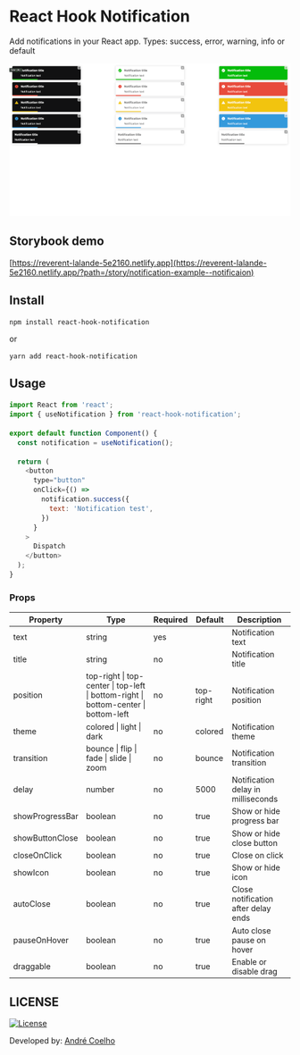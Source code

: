 # React Hook Notification

Add notifications in your React app. Types: success, error, warning, info or default

![Demo](demo.png)

## Storybook demo

[https://reverent-lalande-5e2160.netlify.app](https://reverent-lalande-5e2160.netlify.app/?path=/story/notification-example--notificaion)

## Install

```shell
npm install react-hook-notification
```

or

```shell
yarn add react-hook-notification
```

## Usage

```js
import React from 'react';
import { useNotification } from 'react-hook-notification';

export default function Component() {
  const notification = useNotification();

  return (
    <button
      type="button"
      onClick={() =>
        notification.success({
          text: 'Notification test',
        })
      }
    >
      Dispatch
    </button>
  );
}
```

### Props

| Property        | Type                                                                                | Required | Default   | Description                         |
| --------------- | ----------------------------------------------------------------------------------- | -------- | --------- | ----------------------------------- |
| text            | string                                                                              | yes      |           | Notification text                   |
| title           | string                                                                              | no       |           | Notification title                  |
| position        | top-right \| top-center \| top-left \| bottom-right \| bottom-center \| bottom-left | no       | top-right | Notification position               |
| theme           | colored \| light \| dark                                                            | no       | colored   | Notification theme                  |
| transition      | bounce \| flip \| fade \| slide \| zoom                                             | no       | bounce    | Notification transition             |
| delay           | number                                                                              | no       | 5000      | Notification delay in milliseconds  |
| showProgressBar | boolean                                                                             | no       | true      | Show or hide progress bar           |
| showButtonClose | boolean                                                                             | no       | true      | Show or hide close button           |
| closeOnClick    | boolean                                                                             | no       | true      | Close on click                      |
| showIcon        | boolean                                                                             | no       | true      | Show or hide icon                   |
| autoClose       | boolean                                                                             | no       | true      | Close notification after delay ends |
| pauseOnHover    | boolean                                                                             | no       | true      | Auto close pause on hover           |
| draggable       | boolean                                                                             | no       | true      | Enable or disable drag              |

## LICENSE

[![License](https://img.shields.io/badge/License-MIT-yellow?style=flat&logoColor=f00&link=https://opensource.org/licenses/MIT)](https://opensource.org/licenses/MIT)

Developed by: [André Coelho](https://andrecoelho.dev)
